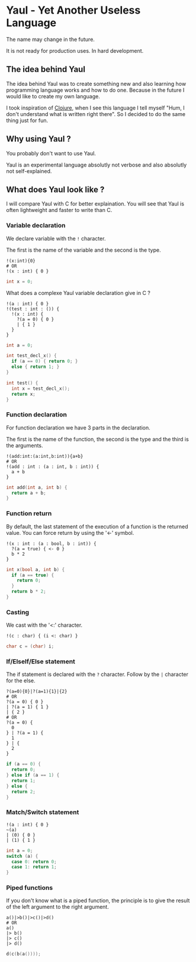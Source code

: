 # Yaul - Yet Another Useless Language

The name may change in the future.

It is not ready for production uses. In hard development.

## The idea behind Yaul

The idea behind Yaul was to create something new and also learning how programming language works and how to do one. Because in the future I would like to create my own language.

I took inspiration of [Clojure](https://clojure.org/guides/learn/syntax), when I see this language I tell myself "Hum, I don't understand what is written right there". So I decided to do the same thing just for fun.

## Why using Yaul ?

You probably don't want to use Yaul.

Yaul is an experimental language absolutly not verbose and also absolutly not self-explained. 

## What does Yaul look like ?

I will compare Yaul with C for better explaination. You will see that Yaul is often lightweight and faster to write than C.

### Variable declaration

We declare variable with the `!` character.

The first is the name of the variable and the second is the type.

```yaul
!(x:int){0}
# OR
!(x : int) { 0 }
```
```c
int x = 0;
```

What does a complexe Yaul variable declaration give in C ?

```yaul
!(a : int) { 0 }
!(test : int : ()) {
  !(x : int) {
    ?(a = 0) { 0 }
    | { 1 } 
  }
}
```
```c
int a = 0;

int test_decl_x() {
  if (a == 0) { return 0; }
  else { return 1; }
}

int test() {
  int x = test_decl_x();
  return x;
}
```

### Function declaration

For function declaration we have 3 parts in the declaration.

The first is the name of the function, the second is the type and the third is the arguments.

```yaul
!(add:int:(a:int,b:int)){a+b}
# OR
!(add : int : (a : int, b : int)) {
  a + b
}
```
```c
int add(int a, int b) {
  return a + b;
}
```

### Function return

By default, the last statement of the execution of a function is the returned value. You can force return by using the '<-' symbol.

```yaul
!(x : int : (a : bool, b : int)) {
  ?(a = true) { <- 0 }
  b * 2
}
```
```c
int x(bool a, int b) {
  if (a == true) {
    return 0;
  }
  return b * 2;
}
```

### Casting

We cast with the '<:' character.

```yaul
!(c : char) { (i <: char) }
```
```c
char c = (char) i;
```

### If/ElseIf/Else statement

The if statement is declared with the `?` character. Follow by the `|` character for the else.

```yaul
?(a=0){0}|?(a=1){1}|{2}
# OR
?(a = 0) { 0 }
| ?(a = 1) { 1 }
| { 2 }
# OR
?(a = 0) {
  0
} | ?(a = 1) {
  1
} | {
  2
}
```
```c
if (a == 0) {
  return 0;
} else if (a == 1) {
  return 1;
} else {
  return 2;
}
```

### Match/Switch statement

```yaul
!(a : int) { 0 }
~(a)
| (0) { 0 }
| (1) { 1 }
```
```c
int a = 0;
switch (a) {
  case 0: return 0;
  case 1: return 1;
}
```

### Piped functions

If you don't know what is a piped function, the principle is to give the result of the left argument to the right argument.

```yaul
a()|>b()|>c()|>d()
# OR
a()
|> b()
|> c()
|> d()
```
```c
d(c(b(a())));
```
